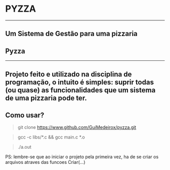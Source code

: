 # PYZZA
---
Um Sistema de Gestão para uma pizzaria
--- 

## Pyzza
--- 
Projeto feito e utilizado na disciplina de programação, o intuito é simples: suprir todas (ou quase) as funcionalidades que um sistema de uma pizzaria pode ter. 
---
## Como usar?

>git clone https://www.github.com/GuiMedeirox/pyzza.git

>gcc -c libs/*.c && gcc main.c *.o

>./a.out

PS: lembre-se que ao iniciar o projeto pela primeira vez, ha de se criar os arquivos atraves das funcoes Criar(...)     
